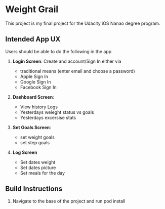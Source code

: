 # Weight Grail
This project is my final project for the Udacity iOS Nanao degree program. 

## Intended App UX
Users should be able to do the following in the app
1) **Login Screen**: Create and account/Sign In either via 
    - traditional means (enter email and choose a password) 
    - Apple Sign In
    - Google Sign In
    - Facebook Sign In 
    
2) **Dashboard Screen**:
    - View history Logs
    - Yesterdays weieght status vs goals
    - Yesterdays excersise stats
3) **Set Goals Screen**:
    - set weight goals
    - set step goals
4) **Log Screen**
    - Set dates weight
    - Set dates picture
    - Set meals for the day

## Build Instructions
1) Navigate to the base of the project and run pod install
